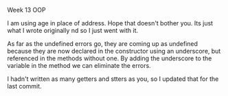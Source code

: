 Week 13
OOP

I am using age in place of address. Hope that doesn't bother you. 
Its just what I wrote originally nd so I just went with it.

As far as the undefined errors go, they are coming up as undefined because they are now declared in the constructor using an underscore, but referenced in the methods without one. By adding the underscore to the variable in the method we can eliminate the errors.

I hadn't written as many getters and stters as you, so I updated that for the last commit.